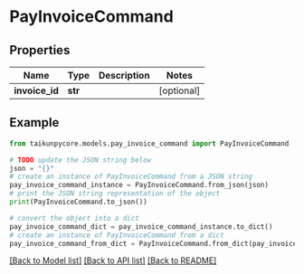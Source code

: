 # PayInvoiceCommand


## Properties

Name | Type | Description | Notes
------------ | ------------- | ------------- | -------------
**invoice_id** | **str** |  | [optional] 

## Example

```python
from taikunpycore.models.pay_invoice_command import PayInvoiceCommand

# TODO update the JSON string below
json = "{}"
# create an instance of PayInvoiceCommand from a JSON string
pay_invoice_command_instance = PayInvoiceCommand.from_json(json)
# print the JSON string representation of the object
print(PayInvoiceCommand.to_json())

# convert the object into a dict
pay_invoice_command_dict = pay_invoice_command_instance.to_dict()
# create an instance of PayInvoiceCommand from a dict
pay_invoice_command_from_dict = PayInvoiceCommand.from_dict(pay_invoice_command_dict)
```
[[Back to Model list]](../README.md#documentation-for-models) [[Back to API list]](../README.md#documentation-for-api-endpoints) [[Back to README]](../README.md)


